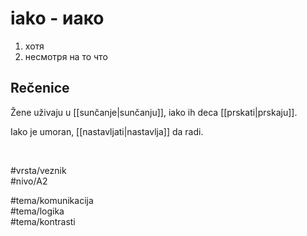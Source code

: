 # iako - иако

1. хотя  
2. несмотря на то что

## Rečenice

Žene uživaju u [[sunčanje|sunčanju]], iako ih deca [[prskati|prskaju]].

Iako je umoran, [[nastavljati|nastavlja]] da radi.

<br>

#vrsta/veznik  
#nivo/A2  

#tema/komunikacija  
#tema/logika  
#tema/kontrasti

